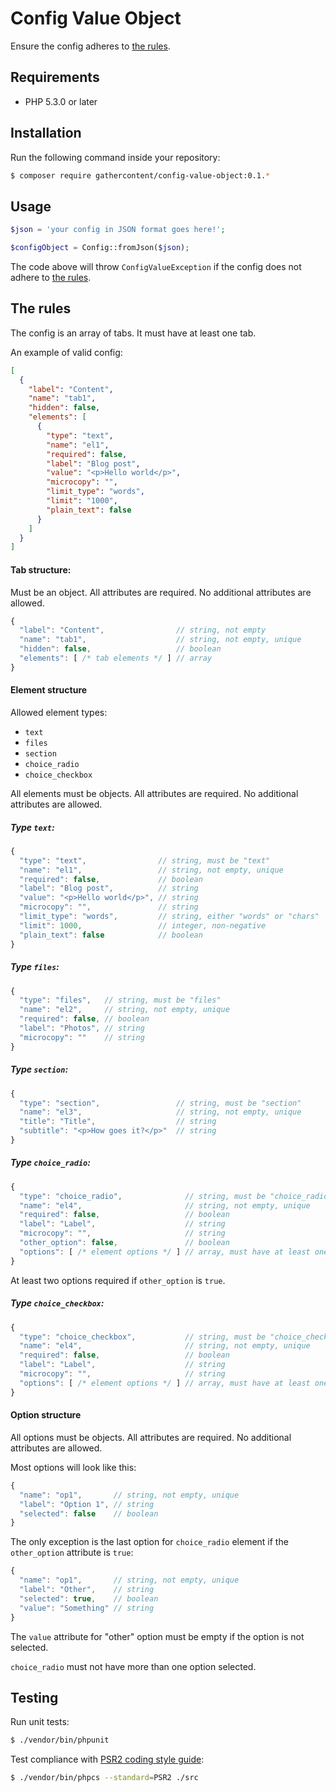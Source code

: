 # Config Value Object

Ensure the config adheres to [the rules](#the-rules).

## Requirements

- PHP 5.3.0 or later

## Installation

Run the following command inside your repository:

```bash
$ composer require gathercontent/config-value-object:0.1.*
```
## Usage

```php
$json = 'your config in JSON format goes here!';

$configObject = Config::fromJson($json);
```

The code above will throw `ConfigValueException` if the config does not adhere to [the rules](#the-rules).

## The rules

The config is an array of tabs. It must have at least one tab.

An example of valid config:

```json
[
  {
    "label": "Content",
    "name": "tab1",
    "hidden": false,
    "elements": [
      {
        "type": "text",
        "name": "el1",
        "required": false,
        "label": "Blog post",
        "value": "<p>Hello world</p>",
        "microcopy": "",
        "limit_type": "words",
        "limit": "1000",
        "plain_text": false
      }
    ]
  }
]
```

#### Tab structure:

Must be an object. All attributes are required. No additional attributes are allowed.

```javascript
{
  "label": "Content",                // string, not empty
  "name": "tab1",                    // string, not empty, unique
  "hidden": false,                   // boolean
  "elements": [ /* tab elements */ ] // array
}
```
#### Element structure

Allowed element types:

  - `text`
  - `files`
  - `section`
  - `choice_radio`
  - `choice_checkbox`

All elements must be objects. All attributes are required. No additional attributes are allowed.

##### Type `text`:

```javascript
{
  "type": "text",                // string, must be "text"
  "name": "el1",                 // string, not empty, unique
  "required": false,             // boolean
  "label": "Blog post",          // string
  "value": "<p>Hello world</p>", // string
  "microcopy": "",               // string
  "limit_type": "words",         // string, either "words" or "chars"
  "limit": 1000,                 // integer, non-negative
  "plain_text": false            // boolean
}
```

##### Type `files`:

```javascript
{
  "type": "files",   // string, must be "files"
  "name": "el2",     // string, not empty, unique
  "required": false, // boolean
  "label": "Photos", // string
  "microcopy": ""    // string
}
```

##### Type `section`:

```javascript
{
  "type": "section",                 // string, must be "section"
  "name": "el3",                     // string, not empty, unique
  "title": "Title",                  // string
  "subtitle": "<p>How goes it?</p>"  // string
}
```

##### Type `choice_radio`:

```javascript
{
  "type": "choice_radio",              // string, must be "choice_radio"
  "name": "el4",                       // string, not empty, unique
  "required": false,                   // boolean
  "label": "Label",                    // string
  "microcopy": "",                     // string
  "other_option": false,               // boolean
  "options": [ /* element options */ ] // array, must have at least one option
}
```

At least two options required if `other_option` is `true`.

##### Type `choice_checkbox`:

```javascript
{
  "type": "choice_checkbox",           // string, must be "choice_checkbox"
  "name": "el4",                       // string, not empty, unique
  "required": false,                   // boolean
  "label": "Label",                    // string
  "microcopy": "",                     // string
  "options": [ /* element options */ ] // array, must have at least one option
}
```

#### Option structure

All options must be objects. All attributes are required. No additional attributes are allowed.

Most options will look like this:

```javascript
{
  "name": "op1",       // string, not empty, unique
  "label": "Option 1", // string
  "selected": false    // boolean
}
```

The only exception is the last option for `choice_radio` element if the `other_option` attribute is `true`:

```javascript
{
  "name": "op1",       // string, not empty, unique
  "label": "Other",    // string
  "selected": true,    // boolean
  "value": "Something" // string
}
```

The `value` attribute for "other" option must be empty if the option is not selected.

`choice_radio` must not have more than one option selected.


## Testing

Run unit tests:

``` bash
$ ./vendor/bin/phpunit
```

Test compliance with [PSR2 coding style guide](http://www.php-fig.org/psr/psr-2/):

``` bash
$ ./vendor/bin/phpcs --standard=PSR2 ./src
```
